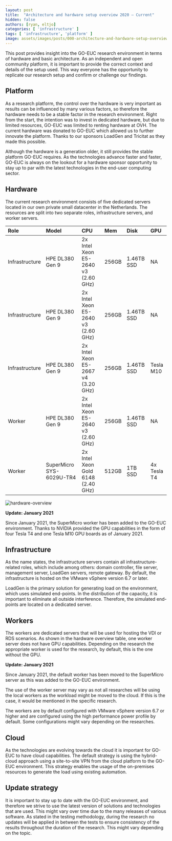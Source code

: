 ```yaml
---
layout: post
title:  "Architecture and hardware setup overview 2020 – Current"
hidden: false
authors: [ryan, eltjo]
categories: [ 'infrastructure' ]
tags: [ 'infrastructure', 'platform' ]
image: assets/images/posts/000-architecture-and-hardware-setup-overview-2020/000-architecture-and-hardware-setup-overview-2020-feature-image.png
---
```

This post provides insight into the GO-EUC research environment in terms of hardware and basic architecture. As an independent and open community platform, it is important to provide the correct context and details of the setup used. This way everyone has the opportunity to replicate our research setup and confirm or challenge our findings.

## Platform
As a research platform, the control over the hardware is very important as results can be influenced by many various factors, so therefore the hardware needs to be a stable factor in the research environment. Right from the start, the intention was to invest in dedicated hardware, but due to limited resources, GO-EUC was limited to renting hardware at OVH. The current hardware was donated to GO-EUC which allowed us to further innovate the platform. Thanks to our sponsors LoadGen and Tricitat as they made this possible.

Although the hardware is a generation older, it still provides the stable platform GO-EUC requires. As the technologies advance faster and faster, GO-EUC is always on the lookout for a hardware sponsor opportunity to stay up to par with the latest technologies in the end-user computing sector.

## Hardware
The current research environment consists of five dedicated servers located in our own private small datacenter in the Netherlands. The resources are split into two separate roles, infrastructure servers, and worker servers.

| Role | Model | CPU | Mem | Disk | GPU |
|:---- | :---- | :-- | :-- | :--- | :-- |
| Infrastructure | HPE DL380 Gen 9 | 2x Intel Xeon E5-2640 v3 (2.60 GHz) | 256GB | 1.46TB SSD | NA | 
| Infrastructure | HPE DL380 Gen 9 | 2x Intel Xeon E5-2640 v3 (2.60 GHz) | 256GB | 1.46TB SSD | NA |  
| Infrastructure | HPE DL380 Gen 9 | 2x Intel Xeon E5-2667 v4 (3.20 GHz) | 256GB | 1.46TB SSD | Tesla M10 |   
| Worker | HPE DL380 Gen 9 | 2x Intel Xeon E5-2640 v3 (2.60 GHz) | 256GB | 1.46TB SSD | NA |  
| Worker | SuperMicro SYS-6029U-TR4 | 2x Intel Xeon Gold 6148 (2.40 GHz) | 512GB | 1TB SSD | 4x Tesla T4 |  

![hardware-overview]({{site.baseurl}}/assets/images/posts/000-architecture-and-hardware-setup-overview-2020/hardware-servers-overview.png)

**Update: January 2021**

Since January 2021, the SuperMicro worker has been added to the GO-EUC environment. 
Thanks to NVIDIA provided the GPU capabilities in the form of four Tesla T4 and one Tesla M10 GPU boards as of January 2021.

## Infrastructure
As the name states, the infrastructure servers contain all infrastructure-related roles, which include among others: domain controller, file server, management server, LoadGen servers, remote gateway. By default, the infrastructure is hosted on the VMware vSphere version 6.7 or later.

LoadGen is the primary solution for generating load on the environment, which uses simulated end-points. In the distribution of the capacity, it is important to eliminate all outside interference. Therefore, the simulated end-points are located on a dedicated server.

## Workers
The workers are dedicated servers that will be used for hosting the VDI or RDS scenarios. As shown in the hardware overview table, one worker server does not have GPU capabilities. Depending on the research the appropriate worker is used for the research, by default, this is the one without the GPU.

**Update: January 2021**

Since January 2021, the default worker has been moved to the SuperMicro server as this was added to the GO-EUC environment.

The use of the worker server may vary as not all researches will be using the local workers as the workload might be moved to the cloud. If this is the case, it would be mentioned in the specific research.

The workers are by default configured with VMware vSphere version 6.7 or higher and are configured using the high performance power profile by default. Some configurations might vary depending on the researches.

## Cloud
As the technologies are evolving towards the cloud it is important for GO-EUC to have cloud capabilities. The default strategy is using the hybrid-cloud approach using a site-to-site VPN from the cloud platform to the GO-EUC environment. This strategy enables the usage of the on-premises resources to generate the load using existing automation.

## Update strategy
It is important to stay up to date with the GO-EUC environment, and therefore we strive to use the latest version of solutions and technologies that are used. This might vary over time due to the many releases of various software. As stated in the testing methodology, during the research no updates will be applied in between the tests to ensure consistency of the results throughout the duration of the research. This might vary depending on the topic.



